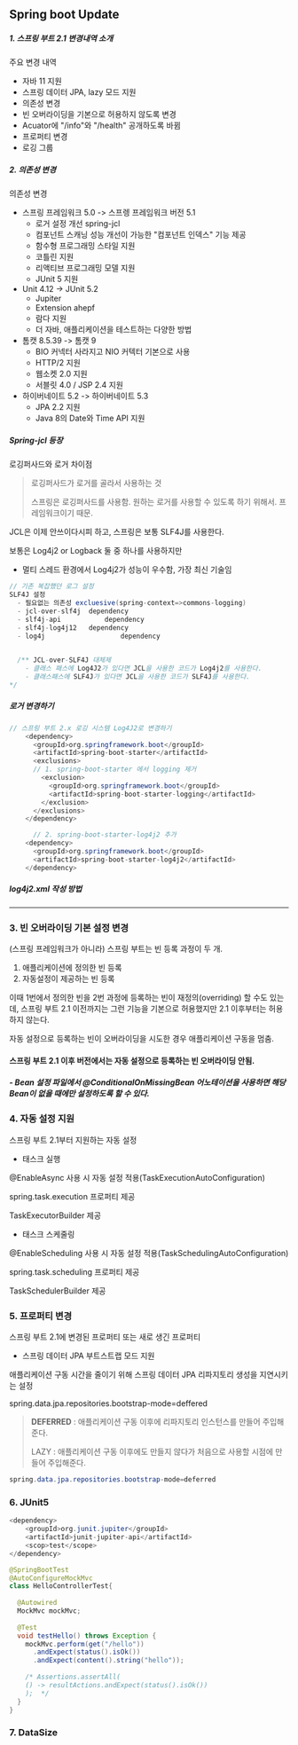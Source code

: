 ## Spring boot Update

##### 1. 스프링 부트 2.1 변경내역 소개

주요 변경 내역

- 자바 11 지원
- 스프링 데이터 JPA, lazy 모드 지원
- 의존성 변경
- 빈 오버라이딩을 기본으로 허용하지 않도록 변경
- Acuator에 "/info"와 "/health" 공개하도록 바뀜
- 프로퍼티 변경
- 로깅 그룹



##### 2. 의존성 변경

의존성 변경

- 스프링 프레임워크 5.0 -> 스프렝 프레임워크 버전 5.1
  - 로거 설정 개선 spring-jcl
  - 컴포넌트 스캐닝 성능 개선이 가능한 "컴포넌트 인덱스" 기능 제공
  - 함수형 프로그래밍 스타일 지원
  - 코틀린 지원
  - 리액티브 프로그래밍 모델 지원
  - JUnit 5 지원
- Unit 4.12 -> JUnit 5.2
  - Jupiter
  - Extension ahepf
  - 람다 지원
  - 더 자바, 애플리케이션을 테스트하는 다양한 방법
- 톰캣 8.5.39 -> 톰캣 9
  - BIO 커넥터 사라지고 NIO 커텍터 기본으로 사용
  - HTTP/2 지원
  - 웹소켓 2.0 지원
  - 서블릿 4.0 / JSP 2.4 지원
- 하이버네이트 5.2 -> 하이버네이트 5.3
  - JPA 2.2 지원
  - Java 8의 Date와 Time API 지원



##### Spring-jcl 등장

로깅퍼사드와 로거 차이점

> 로깅퍼사드가 로거를 골라서 사용하는 것
>
> 스프링은 로깅퍼사드를 사용함. 원하는 로거를 사용할 수 있도록 하기 위해서. 프레임워크이기 때문.



JCL은 이제 안쓰이다시피 하고, 스프링은 보통 SLF4J를 사용한다.

보통은 Log4j2 or Logback 둘 중 하나를 사용하지만

- 멀티 스레드 환경에서 Log4j2가 성능이 우수함, 가장 최신 기술임



```java
// 기존 복잡했던 로그 설정
SLF4J 설정
  - 필요없는 의존성 excluesive(spring-context=>commons-logging)
  - jcl-over-slf4j 	dependency
  - slf4j-api 			dependency
  - slf4j-log4j12 	dependency
  - log4j 					dependency

  
  /** JCL-over-SLF4J 대체제
	- 클래스 패스에 Log4J2가 있다면 JCL을 사용한 코드가 Log4j2를 사용한다.
	- 클래스패스에 SLF4J가 있다면 JCL을 사용한 코드가 SLF4J를 사용한다.
*/

```



##### 로거 변경하기

```java
// 스프링 부트 2.x 로깅 시스템 Log4J2로 변경하기
    <dependency>
      <groupId>org.springframework.boot</groupId>
      <artifactId>spring-boot-starter</artifactId>
      <exclusions>
      // 1. spring-boot-starter 에서 logging 제거
        <exclusion>
          <groupId>org.springframework.boot</groupId>
          <artifactId>spring-boot-starter-logging</artifactId>
        </exclusion>
      </exclusions>
    </dependency>

      // 2. spring-boot-starter-log4j2 추가
    <dependency>
      <groupId>org.springframework.boot</groupId>
      <artifactId>spring-boot-starter-log4j2</artifactId>
    </dependency>
```



##### log4j2.xml 작성 방법



<hr/>

### 3. 빈 오버라이딩 기본 설정 변경

(스프링 프레임워크가 아니라) 스프링 부트는 빈 등록 과정이 두 개.

1. 애플리케이션에 정의한 빈 등록
2. 자동설정이 제공하는 빈 등록



이때 1번에서 정의한 빈을 2번 과정에 등록하는 빈이 재정의(overriding) 할 수도 있는데, 스프링 부트 2.1 이전까지는 그런 기능을 기본으로 허용했지만 2.1 이후부터는 허용하지 않는다.



자동 설정으로 등록하는 빈이 오버라이딩을 시도한 경우 애플리케이션 구동을 멈춤.



#### 스프링 부트 2.1 이후 버전에서는 자동 설정으로 등록하는 빈 오버라이딩 안됨.

##### - Bean 설정 파일에서 @ConditionalOnMissingBean 어노테이션을 사용하면 해당 Bean이 없을 때에만 설정하도록 할 수 있다.



### 4. 자동 설정 지원

스프링 부트 2.1부터 지원하는 자동 설정



- 태스크 실행

@EnableAsync 사용 시 자동 설정 적용(TaskExecutionAutoConfiguration)

spring.task.execution 프로퍼티 제공

TaskExecutorBuilder 제공



- 태스크 스케줄링

@EnableScheduling 사용 시 자동 설정 적용(TaskSchedulingAutoConfiguration)

spring.task.scheduling 프로퍼티 제공

TaskSchedulerBuilder 제공



### 5. 프로퍼티 변경

스프링 부트 2.1에 변경된 프로퍼티 또는 새로 생긴 프로퍼티



- 스프링 데이터 JPA 부트스트랩 모드 지원

애플리케이션 구동 시간을 줄이기 위해 스프링 데이터 JPA 리파지토리 생성을 지연시키는 설정

spring.data.jpa.repositories.bootstrap-mode=deffered



>  **DEFERRED** : 애플리케이션 구동 이후에 리파지토리 인스턴스를 만들어 주입해준다.
>
> LAZY : 애플리케이션 구동 이후에도 만들지 않다가 처음으로 사용할 시점에 만들어 주입해준다.



```java
spring.data.jpa.repositories.bootstrap-mode=deferred
```



### 6. JUnit5

```java
<dependency>
	<groupId>org.junit.jupiter</groupId>
	<artifactId>junit-jupiter-api</artifactId>
	<scop>test</scope>
</dependency>
```



```java
@SpringBootTest
@AutoConfigureMockMvc
class HelloControllerTest{
  
  @Autowired
  MockMvc mockMvc;
  
  @Test
  void testHello() throws Exception {
    mockMvc.perform(get("/hello"))
      .andExpect(status().isOk())
      .andExpect(content().string("hello"));
    
    /* Assertions.assertAll(
    () -> resultActions.andExpect(status().isOk())
    );	*/
  }
}
```



### 7. DataSize


















